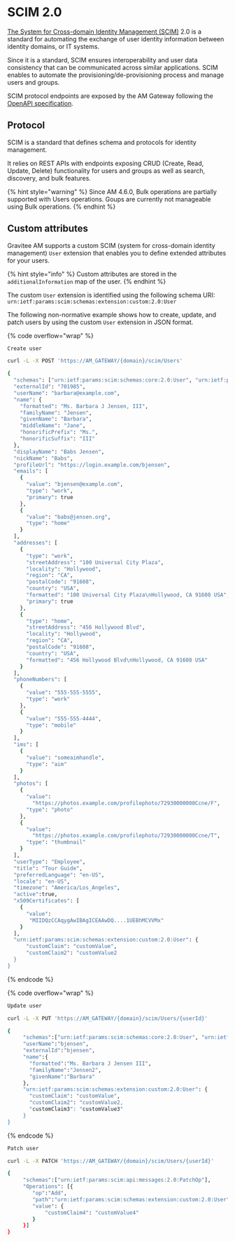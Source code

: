 # SCIM 2.0

[The System for Cross-domain Identity Management (SCIM)](https://datatracker.ietf.org/doc/html/rfc7644) 2.0 is a standard for automating the exchange of user identity information between identity domains, or IT systems.

Since it is a standard, SCIM ensures interoperability and user data consistency that can be communicated across similar applications. SCIM enables to automate the provisioning/de-provisioning process and manage users and groups.

SCIM protocol endpoints are exposed by the AM Gateway following the [OpenAPI specification](https://raw.githubusercontent.com/gravitee-io/gravitee-access-management/4.6.x/docs/scim-api-descriptor.yml).

## Protocol

SCIM is a standard that defines schema and protocols for identity management.

It relies on REST APIs with endpoints exposing CRUD (Create, Read, Update, Delete) functionality for users and groups as well as search, discovery, and bulk features.

{% hint style="warning" %}
Since AM 4.6.0, Bulk operations are partially supported with Users operations. Goups are currently not manageable using Bulk operations.
{% endhint %}

## Custom attributes

Gravitee AM supports a custom SCIM (system for cross-domain identity management) `User` extension that enables you to define extended attributes for your users.

{% hint style="info" %}
Custom attributes are stored in the `additionalInformation` map of the user.
{% endhint %}

The custom `User` extension is identified using the following schema URI: `urn:ietf:params:scim:schemas:extension:custom:2.0:User`

The following non-normative example shows how to create, update, and patch users by using the custom `User` extension in JSON format.

{% code overflow="wrap" %}
```sh
Create user

curl -L -X POST 'https://AM_GATEWAY/{domain}/scim/Users'

{
  "schemas": ["urn:ietf:params:scim:schemas:core:2.0:User", "urn:ietf:params:scim:schemas:extension:custom:2.0:User"],
  "externalId": "701985",
  "userName": "barbara@example.com",
  "name": {
    "formatted": "Ms. Barbara J Jensen, III",
    "familyName": "Jensen",
    "givenName": "Barbara",
    "middleName": "Jane",
    "honorificPrefix": "Ms.",
    "honorificSuffix": "III"
  },
  "displayName": "Babs Jensen",
  "nickName": "Babs",
  "profileUrl": "https://login.example.com/bjensen",
  "emails": [
    {
      "value": "bjensen@example.com",
      "type": "work",
      "primary": true
    },
    {
      "value": "babs@jensen.org",
      "type": "home"
    }
  ],
  "addresses": [
    {
      "type": "work",
      "streetAddress": "100 Universal City Plaza",
      "locality": "Hollywood",
      "region": "CA",
      "postalCode": "91608",
      "country": "USA",
      "formatted": "100 Universal City Plaza\nHollywood, CA 91608 USA",
      "primary": true
    },
    {
      "type": "home",
      "streetAddress": "456 Hollywood Blvd",
      "locality": "Hollywood",
      "region": "CA",
      "postalCode": "91608",
      "country": "USA",
      "formatted": "456 Hollywood Blvd\nHollywood, CA 91608 USA"
    }
  ],
  "phoneNumbers": [
    {
      "value": "555-555-5555",
      "type": "work"
    },
    {
      "value": "555-555-4444",
      "type": "mobile"
    }
  ],
  "ims": [
    {
      "value": "someaimhandle",
      "type": "aim"
    }
  ],
  "photos": [
    {
      "value":
        "https://photos.example.com/profilephoto/72930000000Ccne/F",
      "type": "photo"
    },
    {
      "value":
        "https://photos.example.com/profilephoto/72930000000Ccne/T",
      "type": "thumbnail"
    }
  ],
  "userType": "Employee",
  "title": "Tour Guide",
  "preferredLanguage": "en-US",
  "locale": "en-US",
  "timezone": "America/Los_Angeles",
  "active":true,
  "x509Certificates": [
    {
      "value":
       "MIIDQzCCAqygAwIBAgICEAAwDQ....1UEBhMCVVMx"
    }
  ],
  "urn:ietf:params:scim:schemas:extension:custom:2.0:User": {
      "customClaim": "customValue",
      "customClaim2": "customValue2
  }
}
```
{% endcode %}

{% code overflow="wrap" %}
```sh
Update user

curl -L -X PUT 'https://AM_GATEWAY/{domain}/scim/Users/{userId}'

{
     "schemas":["urn:ietf:params:scim:schemas:core:2.0:User", "urn:ietf:params:scim:schemas:extension:custom:2.0:User"],
     "userName":"bjensen",
     "externalId":"bjensen",
     "name":{
       "formatted":"Ms. Barbara J Jensen III",
       "familyName":"Jensen2",
       "givenName":"Barbara"
     },
     "urn:ietf:params:scim:schemas:extension:custom:2.0:User": {
       "customClaim": "customValue",
       "customClaim2": "customValue2,
       "customClaim3": "customValue3"
     }
}
```
{% endcode %}

```sh
Patch user

curl -L -X PATCH 'https://AM_GATEWAY/{domain}/scim/Users/{userId}'

{
     "schemas":["urn:ietf:params:scim:api:messages:2.0:PatchOp"],
     "Operations": [{
        "op":"Add",
        "path":"urn:ietf:params:scim:schemas:extension:custom:2.0:User",
        "value": {
            "customClaim4": "customValue4"
        }
     }]
}
```
